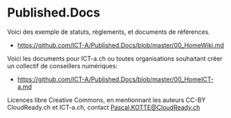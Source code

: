 Published.Docs
==============

Voici des exemple de statuts, règlements, et documents de références.
* https://github.com/ICT-A/Published.Docs/blob/master/00_HomeWiki.md

Voici les documents pour ICT-a.ch ou toutes organisations souhaitant créer un collectif de conseillers numériques:
* https://github.com/ICT-A/Published.Docs/blob/master/00_HomeICT-a.md

Licences libre Creative Commons, en mentionnant les auteurs CC-BY CloudReady.ch et ICT-a.ch, contact Pascal.KOTTE@CloudReady.ch
